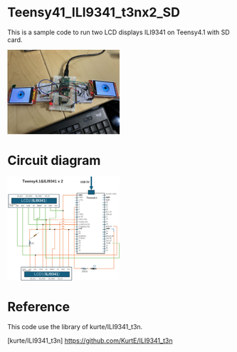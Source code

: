 # Teensy41_ILI9341_t3nx2_SD
This is a sample code to run two LCD displays ILI9341 on Teensy4.1 with SD card.

<img src="images/IMG_3025.jpg" alt="画像" title="Schamatic" width="50%">

# Circuit diagram
<img src="images/schematic.png" alt="回路図" title="Schamatic" width="50%">

# Reference
This code use the library of kurte/ILI9341_t3n.

[kurte/ILI9341_t3n] https://github.com/KurtE/ILI9341_t3n
